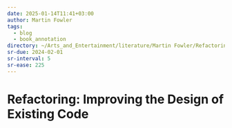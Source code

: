 ```yaml
---
date: 2025-01-14T11:41+03:00
author: Martin Fowler
tags:
  - blog
  - book_annotation
directory: ~/Arts_and_Entertainment/literature/Martin Fowler/Refactoring_ Improving the Design of Existing Code (1993)/
sr-due: 2024-02-01
sr-interval: 5
sr-ease: 225
---
```


# Refactoring: Improving the Design of Existing Code
